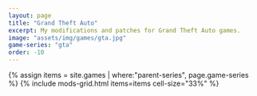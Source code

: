 ```yaml
---
layout: page
title: "Grand Theft Auto"
excerpt: My modifications and patches for Grand Theft Auto games.
image: "assets/img/games/gta.jpg"
game-series: "gta"
order: -10
---
```


{% assign items = site.games | where:"parent-series", page.game-series %}
{% include mods-grid.html items=items cell-size="33%" %}